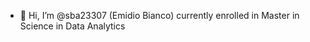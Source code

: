 - 👋 Hi, I’m @sba23307 (Emidio Bianco) currently enrolled in Master in Science in Data Analytics


<!---
sba23307/sba23307 is a ✨ special ✨ repository because its `README.md` (this file) appears on your GitHub profile.
You can click the Preview link to take a look at your changes.
--->
